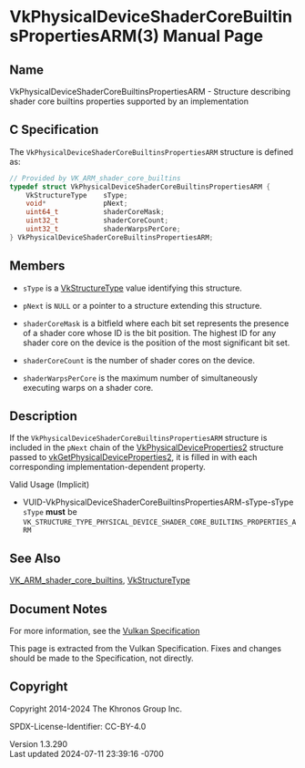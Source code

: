 # VkPhysicalDeviceShaderCoreBuiltinsPropertiesARM(3) Manual Page

## Name

VkPhysicalDeviceShaderCoreBuiltinsPropertiesARM - Structure describing
shader core builtins properties supported by an implementation



## <a href="#_c_specification" class="anchor"></a>C Specification

The `VkPhysicalDeviceShaderCoreBuiltinsPropertiesARM` structure is
defined as:

``` c
// Provided by VK_ARM_shader_core_builtins
typedef struct VkPhysicalDeviceShaderCoreBuiltinsPropertiesARM {
    VkStructureType    sType;
    void*              pNext;
    uint64_t           shaderCoreMask;
    uint32_t           shaderCoreCount;
    uint32_t           shaderWarpsPerCore;
} VkPhysicalDeviceShaderCoreBuiltinsPropertiesARM;
```

## <a href="#_members" class="anchor"></a>Members

- `sType` is a [VkStructureType](https://registry.khronos.org/vulkan/specs/1.3-extensions/man/html/VkStructureType.html) value identifying
  this structure.

- `pNext` is `NULL` or a pointer to a structure extending this
  structure.

- <span id="limits-shaderCoreMask"></span> `shaderCoreMask` is a
  bitfield where each bit set represents the presence of a shader core
  whose ID is the bit position. The highest ID for any shader core on
  the device is the position of the most significant bit set.

- <span id="limits-shaderCoreCount"></span> `shaderCoreCount` is the
  number of shader cores on the device.

- <span id="limits-shaderWarpsPerCore"></span> `shaderWarpsPerCore` is
  the maximum number of simultaneously executing warps on a shader core.

## <a href="#_description" class="anchor"></a>Description

If the `VkPhysicalDeviceShaderCoreBuiltinsPropertiesARM` structure is
included in the `pNext` chain of the
[VkPhysicalDeviceProperties2](https://registry.khronos.org/vulkan/specs/1.3-extensions/man/html/VkPhysicalDeviceProperties2.html)
structure passed to
[vkGetPhysicalDeviceProperties2](https://registry.khronos.org/vulkan/specs/1.3-extensions/man/html/vkGetPhysicalDeviceProperties2.html),
it is filled in with each corresponding implementation-dependent
property.

Valid Usage (Implicit)

- <a
  href="#VUID-VkPhysicalDeviceShaderCoreBuiltinsPropertiesARM-sType-sType"
  id="VUID-VkPhysicalDeviceShaderCoreBuiltinsPropertiesARM-sType-sType"></a>
  VUID-VkPhysicalDeviceShaderCoreBuiltinsPropertiesARM-sType-sType  
  `sType` **must** be
  `VK_STRUCTURE_TYPE_PHYSICAL_DEVICE_SHADER_CORE_BUILTINS_PROPERTIES_ARM`

## <a href="#_see_also" class="anchor"></a>See Also

[VK_ARM_shader_core_builtins](https://registry.khronos.org/vulkan/specs/1.3-extensions/man/html/VK_ARM_shader_core_builtins.html),
[VkStructureType](https://registry.khronos.org/vulkan/specs/1.3-extensions/man/html/VkStructureType.html)

## <a href="#_document_notes" class="anchor"></a>Document Notes

For more information, see the <a
href="https://registry.khronos.org/vulkan/specs/1.3-extensions/html/vkspec.html#VkPhysicalDeviceShaderCoreBuiltinsPropertiesARM"
target="_blank" rel="noopener">Vulkan Specification</a>

This page is extracted from the Vulkan Specification. Fixes and changes
should be made to the Specification, not directly.

## <a href="#_copyright" class="anchor"></a>Copyright

Copyright 2014-2024 The Khronos Group Inc.

SPDX-License-Identifier: CC-BY-4.0

Version 1.3.290  
Last updated 2024-07-11 23:39:16 -0700
